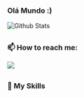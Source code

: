 ### Olá Mundo :) 

<!--
**hercobulus/hercobulus** is a ✨ _special_ ✨ repository because its `README.md` (this file) appears on your GitHub profile.

Here are some ideas to get you started:

- 🔭 I’m currently working on ...
- 🌱 I’m currently learning TypeScript
- 👯 I’m looking to collaborate on ...
- 🤔 I’m looking for help with ...
- 💬 Ask me about ...
- 📫 How to reach me: ...
- 😄 Pronouns: ...
- ⚡ Fun fact: ...
-->

![Github Stats](https://github-readme-stats.vercel.app/api?username=hercobulus&show_icons=true&include_all_commits=true&count_private=true)

##

### 📫 How to reach me:

<a href="https://www.linkedin.com/in/danielmiranda132" target="_blank"><img src="https://img.shields.io/badge/-LinkedIn-%230077B5?style=for-the-badge" target="_blank"></a>

##

### 🚀 My Skills

